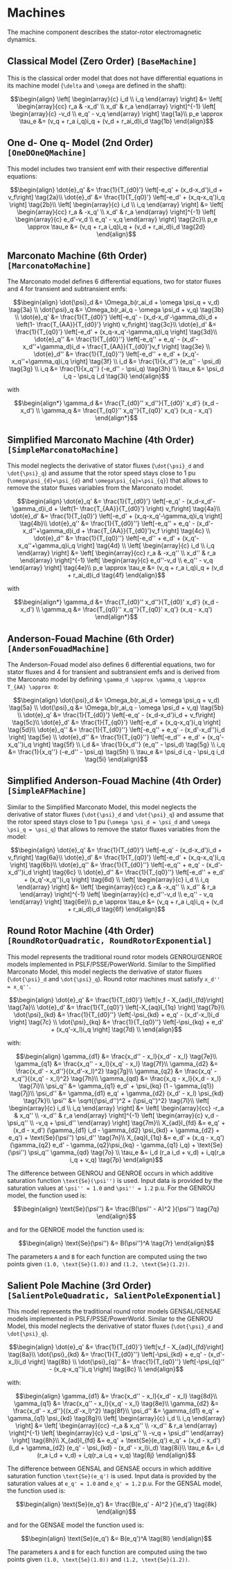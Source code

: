 # Machines

The machine component describes the stator-rotor electromagnetic dynamics.

## Classical Model (Zero Order) ```[BaseMachine]```

This is the classical order model that does not have differential equations in its machine model
(``\delta`` and ``\omega`` are defined in the shaft):

```math
\begin{align}
  \left[ \begin{array}{c} i_d \\ i_q \end{array} \right] &= \left[ \begin{array}{cc} r_a & -x_d' \\ x_d' & r_a \end{array} \right]^{-1}  \left[ \begin{array}{c} -v_d \\ e_q' - v_q \end{array} \right] \tag{1a}\\
p_e \approx \tau_e &= (v_q + r_a i_q)i_q + (v_d + r_ai_d)i_d \tag{1b}
\end{align}
```

## One d- One q- Model (2nd Order) ```[OneDOneQMachine]```

This model includes two transient emf with their respective differential equations:

```math
\begin{align}
\dot{e}_q' &= \frac{1}{T_{d0}'} \left[-e_q' + (x_d-x_d')i_d + v_f\right] \tag{2a}\\
\dot{e}_d' &= \frac{1}{T_{q0}'} \left[-e_d' + (x_q-x_q')i_q \right] \tag{2b}\\
  \left[ \begin{array}{c} i_d \\ i_q \end{array} \right] &= \left[ \begin{array}{cc} r_a & -x_q' \\ x_d' & r_a \end{array} \right]^{-1}  \left[ \begin{array}{c} e_d'-v_d \\ e_q' - v_q \end{array} \right] \tag{2c}\\
p_e \approx \tau_e &= (v_q + r_a i_q)i_q + (v_d + r_ai_d)i_d \tag{2d}
\end{align}
```

## Marconato Machine (6th Order) ```[MarconatoMachine]```

The Marconato model defines 6 differential equations, two for stator fluxes and 4 for transient and subtransient emfs:

```math
\begin{align}
\dot{\psi}_d &= \Omega_b(r_ai_d + \omega \psi_q + v_d) \tag{3a} \\
\dot{\psi}_q &= \Omega_b(r_ai_q - \omega \psi_d + v_q) \tag{3b} \\
\dot{e}_q' &= \frac{1}{T_{d0}'} \left[-e_q' - (x_d-x_d'-\gamma_d)i_d + \left(1- \frac{T_{AA}}{T_{d0}'} \right) v_f\right] \tag{3c}\\
\dot{e}_d' &= \frac{1}{T_{q0}'} \left[-e_d' + (x_q-x_q'-\gamma_q)i_q \right] \tag{3d}\\
\dot{e}_q'' &= \frac{1}{T_{d0}''} \left[-e_q'' + e_q' - (x_d'-x_d''+\gamma_d)i_d + \frac{T_{AA}}{T_{d0}'}v_f \right] \tag{3e} \\
\dot{e}_d'' &= \frac{1}{T_{q0}''} \left[-e_d'' + e_d' + (x_q'-x_q''+\gamma_q)i_q \right] \tag{3f} \\
i_d &= \frac{1}{x_d''} (e_q'' - \psi_d) \tag{3g} \\
i_q &= \frac{1}{x_q''} (-e_d'' - \psi_q) \tag{3h} \\
\tau_e &= \psi_d i_q - \psi_q i_d \tag{3i}
\end{align}
```

with

```math
\begin{align*}
  \gamma_d &= \frac{T_{d0}'' x_d''}{T_{d0}' x_d'} (x_d - x_d') \\
  \gamma_q &= \frac{T_{q0}'' x_q''}{T_{q0}' x_q'} (x_q - x_q')
\end{align*}
```

## Simplified Marconato Machine (4th Order) ```[SimpleMarconatoMachine]```

This model neglects the derivative of stator fluxes (``\dot{\psi}_d`` and  ``\dot{\psi}_q``) and assume that the rotor speed stays close to 1 pu (``\omega\psi_{d}=\psi_{d}`` and ``\omega\psi_{q}=\psi_{q}``) that allows to remove the stator fluxes variables from the Marconato model.

```math
\begin{align}
\dot{e}_q' &= \frac{1}{T_{d0}'} \left[-e_q' - (x_d-x_d'-\gamma_d)i_d + \left(1- \frac{T_{AA}}{T_{d0}'} \right) v_f\right] \tag{4a}\\
\dot{e}_d' &= \frac{1}{T_{q0}'} \left[-e_d' + (x_q-x_q'-\gamma_q)i_q \right] \tag{4b}\\
\dot{e}_q'' &= \frac{1}{T_{d0}''} \left[-e_q'' + e_q' - (x_d'-x_d''+\gamma_d)i_d + \frac{T_{AA}}{T_{d0}'}v_f \right] \tag{4c} \\
\dot{e}_d'' &= \frac{1}{T_{q0}''} \left[-e_d'' + e_d' + (x_q'-x_q''+\gamma_q)i_q \right] \tag{4d} \\
\left[ \begin{array}{c} i_d \\ i_q \end{array} \right] &= \left[ \begin{array}{cc} r_a & -x_q'' \\ x_d'' & r_a \end{array} \right]^{-1}  \left[ \begin{array}{c} e_d''-v_d \\ e_q'' - v_q \end{array} \right] \tag{4e}\\
p_e \approx \tau_e &= (v_q + r_a i_q)i_q + (v_d + r_ai_d)i_d \tag{4f}
\end{align}
```

with

```math
\begin{align*}
  \gamma_d &= \frac{T_{d0}'' x_d''}{T_{d0}' x_d'} (x_d - x_d') \\
  \gamma_q &= \frac{T_{q0}'' x_q''}{T_{q0}' x_q'} (x_q - x_q')
\end{align*}
```

## Anderson-Fouad Machine (6th Order) ```[AndersonFouadMachine]```

The Anderson-Fouad model also defines 6 differential equations, two for stator fluxes and 4 for transient and subtransient emfs and is derived from the Marconato model by defining ``\gamma_d \approx \gamma_q \approx T_{AA} \approx 0``:

```math
\begin{align}
\dot{\psi}_d &= \Omega_b(r_ai_d + \omega \psi_q + v_d) \tag{5a} \\
\dot{\psi}_q &= \Omega_b(r_ai_q - \omega \psi_d + v_q) \tag{5b} \\
\dot{e}_q' &= \frac{1}{T_{d0}'} \left[-e_q' - (x_d-x_d')i_d + v_f\right] \tag{5c}\\
\dot{e}_d' &= \frac{1}{T_{q0}'} \left[-e_d' + (x_q-x_q')i_q \right] \tag{5d}\\
\dot{e}_q'' &= \frac{1}{T_{d0}''} \left[-e_q'' + e_q' - (x_d'-x_d'')i_d \right] \tag{5e} \\
\dot{e}_d'' &= \frac{1}{T_{q0}''} \left[-e_d'' + e_d' + (x_q'-x_q'')i_q \right] \tag{5f} \\
i_d &= \frac{1}{x_d''} (e_q'' - \psi_d) \tag{5g} \\
i_q &= \frac{1}{x_q''} (-e_d'' - \psi_q) \tag{5h} \\
\tau_e &= \psi_d i_q - \psi_q i_d \tag{5i}
\end{align}
```

## Simplified Anderson-Fouad Machine (4th Order) ```[SimpleAFMachine]```

Similar to the Simplified Marconato Model, this model neglects the derivative of stator fluxes (``\dot{\psi}_d`` and  ``\dot{\psi}_q``) and assume that the rotor speed stays close to 1 pu (``\omega \psi_d = \psi_d`` and ``\omega \psi_q = \psi_q``) that allows to remove the stator fluxes variables from the model:

```math
\begin{align}
\dot{e}_q' &= \frac{1}{T_{d0}'} \left[-e_q' - (x_d-x_d')i_d + v_f\right] \tag{6a}\\
\dot{e}_d' &= \frac{1}{T_{q0}'} \left[-e_d' + (x_q-x_q')i_q \right] \tag{6b}\\
\dot{e}_q'' &= \frac{1}{T_{d0}''} \left[-e_q'' + e_q' - (x_d'-x_d'')i_d \right] \tag{6c} \\
\dot{e}_d'' &= \frac{1}{T_{q0}''} \left[-e_d'' + e_d' + (x_q'-x_q'')i_q \right] \tag{6d} \\
\left[ \begin{array}{c} i_d \\ i_q \end{array} \right] &= \left[ \begin{array}{cc} r_a & -x_q'' \\ x_d'' & r_a \end{array} \right]^{-1}  \left[ \begin{array}{c} e_d''-v_d \\ e_q'' - v_q \end{array} \right] \tag{6e}\\
p_e \approx \tau_e &= (v_q + r_a i_q)i_q + (v_d + r_ai_d)i_d \tag{6f}
\end{align}
```

## Round Rotor Machine (4th Order) ```[RoundRotorQuadratic, RoundRotorExponential]```

This model represents the traditional round rotor models GENROU/GENROE models implemented in PSLF/PSSE/PowerWorld.
Similar to the Simplified Marconato Model, this model neglects the derivative of stator fluxes (``\dot{\psi}_d`` and  ``\dot{\psi}_q``). Round rotor machines must satisfy ``x_d'' = x_q''``.

```math
\begin{align}
\dot{e}_q' &= \frac{1}{T_{d0}'} \left[v_f - X_{ad}I_{fd}\right] \tag{7a}\\
\dot{e}_d' &= \frac{1}{T_{q0}'} \left[-X_{aq}I_{1q} \right] \tag{7b}\\
\dot{\psi}_{kd} &= \frac{1}{T_{d0}''} \left[-\psi_{kd} + e_q' - (x_d'-x_l)i_d \right] \tag{7c} \\
\dot{\psi}_{kq} &= \frac{1}{T_{q0}''} \left[-\psi_{kq} + e_d' + (x_q'-x_l)i_q \right] \tag{7d} \\
\end{align}
```

with:

```math
\begin{align}
\gamma_{d1} &= \frac{x_d'' - x_l}{x_d' - x_l} \tag{7e}\\
\gamma_{q1} &= \frac{x_q'' - x_l}{x_q' - x_l} \tag{7f}\\
\gamma_{d2} &= \frac{x_d' - x_d''}{(x_d'-x_l)^2} \tag{7g}\\
\gamma_{q2} &= \frac{x_q' - x_q''}{(x_q' - x_l)^2} \tag{7h}\\
\gamma_{qd} &= \frac{x_q - x_l}{x_d - x_l} \tag{7i}\\
\psi_q'' &= \gamma_{q1} e_d' + \psi_{kq} (1 - \gamma_{q1}) \tag{7j}\\
\psi_d'' &= \gamma_{d1} e_q' + \gamma_{d2} (x_d' - x_l) \psi_{kd} \tag{7k}\\
\psi'' &= \sqrt{(\psi_d'')^2 + (\psi_q'')^2} \tag{7l}\\
\left[ \begin{array}{c} i_d \\ i_q \end{array} \right] &= \left[ \begin{array}{cc} -r_a & x_q'' \\ -x_d'' & r_a \end{array} \right]^{-1}  \left[ \begin{array}{c} v_d - \psi_q'' \\ -v_q + \psi_d'' \end{array} \right] \tag{7m}\\
X_{ad}I_{fd} &= e_q' + (x_d - x_d') (\gamma_{d1} i_d - \gamma_{d2} \psi_{kd} + \gamma_{d2} + e_q') + \text{Se}(\psi'') \psi_d'' \tag{7n}\\
X_{aq}I_{1q} &= e_d' + (x_q - x_q') (\gamma_{q2} e_d' - \gamma_{q2}\psi_{kq} - \gamma_{q1} i_q) + \text{Se}(\psi'') \psi_q'' \gamma_{qd} \tag{7o} \\
\tau_e &= i_d (r_a i_d + v_d) + i_q(r_a i_q + v_q) \tag{7p}
\end{align}
```

The difference between GENROU and GENROE occurs in which additive saturation function ``\text{Se}(\psi'')`` is used. Input data is provided by the saturation values at ``\psi'' = 1.0`` and ``\psi'' = 1.2`` p.u. For the GENROU model, the function used is:

```math
\begin{align}
\text{Se}(\psi'') &= \frac{B(\psi'' - A)^2 }{\psi''} \tag{7q}
\end{align}
```

and for the GENROE model the function used is:

```math
\begin{align}
\text{Se}(\psi'') &= B(\psi'')^A \tag{7r}
\end{align}
```

The parameters ``A`` and ``B`` for each function are computed using the two points given
``(1.0, \text{Se}(1.0))`` and ``(1.2, \text{Se}(1.2))``.


## Salient Pole Machine (3rd Order) ```[SalientPoleQuadratic, SalientPoleExponential]```

This model represents the traditional round rotor models GENSAL/GENSAE models implemented in PSLF/PSSE/PowerWorld.
Similar to the GENROU Model, this model neglects the derivative of stator fluxes (``\dot{\psi}_d`` and  ``\dot{\psi}_q``).

```math
\begin{align}
\dot{e}_q' &= \frac{1}{T_{d0}'} \left[v_f - X_{ad}I_{fd}\right] \tag{8a}\\
\dot{\psi}_{kd} &= \frac{1}{T_{d0}''} \left[-\psi_{kd} + e_q' - (x_d'-x_l)i_d \right] \tag{8b} \\
\dot{\psi}_{q}'' &= \frac{1}{T_{q0}''} \left[-\psi_{q}'' - (x_q-x_q'')i_q \right] \tag{8c} \\
\end{align}
```

with:

```math
\begin{align}
\gamma_{d1} &= \frac{x_d'' - x_l}{x_d' - x_l} \tag{8d}\\
\gamma_{q1} &= \frac{x_q'' - x_l}{x_q' - x_l} \tag{8e}\\
\gamma_{d2} &= \frac{x_d' - x_d''}{(x_d'-x_l)^2} \tag{8f}\\
\psi_d'' &= \gamma_{d1} e_q' + \gamma_{q1} \psi_{kd} \tag{8g}\\
\left[ \begin{array}{c} i_d \\ i_q \end{array} \right] &= \left[ \begin{array}{cc} -r_a & x_q'' \\ -x_d'' & r_a \end{array} \right]^{-1}  \left[ \begin{array}{c} v_d - \psi_q'' \\ -v_q + \psi_d'' \end{array} \right] \tag{8h}\\
X_{ad}I_{fd} &= e_q' + \text{Se}(e_q') e_q' + (x_d - x_d') (i_d + \gamma_{d2} (e_q' - \psi_{kd} - (x_d' - x_l)i_d) \tag{8i}\\
\tau_e &= i_d (r_a i_d + v_d) + i_q(r_a i_q + v_q) \tag{8j}
\end{align}
```

The difference between GENSAL and GENSAE occurs in which additive saturation function ``\text{Se}(e_q')`` is used. Input data is provided by the saturation values at ``e_q' = 1.0`` and ``e_q' = 1.2`` p.u. For the GENSAL model, the function used is:

```math
\begin{align}
\text{Se}(e_q') &= \frac{B(e_q' - A)^2 }{\e_q'} \tag{8k}
\end{align}
```

and for the GENSAE model the function used is:

```math
\begin{align}
\text{Se}(e_q') &= B(e_q')^A \tag{8l}
\end{align}
```

The parameters ``A`` and ``B`` for each function are computed using the two points given
``(1.0, \text{Se}(1.0))`` and ``(1.2, \text{Se}(1.2))``.
